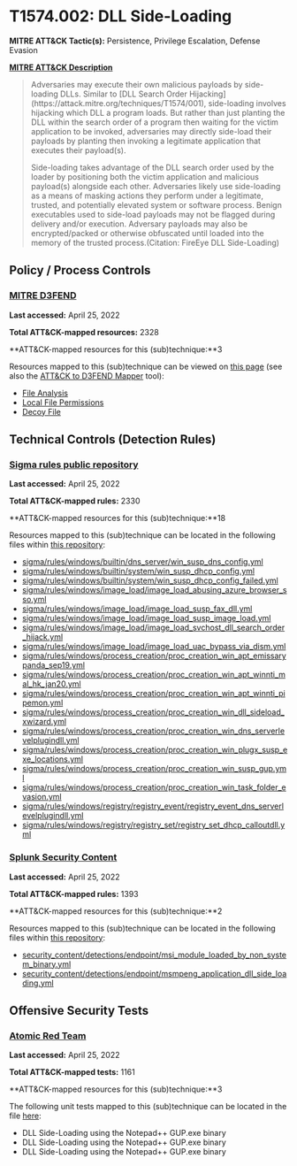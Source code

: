 # T1574.002: DLL Side-Loading
**MITRE ATT&CK Tactic(s):** Persistence, Privilege Escalation, Defense Evasion

**[MITRE ATT&CK Description](https://attack.mitre.org/techniques/T1574/002)**
<blockquote>Adversaries may execute their own malicious payloads by side-loading DLLs. Similar to [DLL Search Order Hijacking](https://attack.mitre.org/techniques/T1574/001), side-loading involves hijacking which DLL a program loads. But rather than just planting the DLL within the search order of a program then waiting for the victim application to be invoked, adversaries may directly side-load their payloads by planting then invoking a legitimate application that executes their payload(s).

Side-loading takes advantage of the DLL search order used by the loader by positioning both the victim application and malicious payload(s) alongside each other. Adversaries likely use side-loading as a means of masking actions they perform under a legitimate, trusted, and potentially elevated system or software process. Benign executables used to side-load payloads may not be flagged during delivery and/or execution. Adversary payloads may also be encrypted/packed or otherwise obfuscated until loaded into the memory of the trusted process.(Citation: FireEye DLL Side-Loading)</blockquote>
## Policy / Process Controls
### [MITRE D3FEND](https://d3fend.mitre.org/)
**Last accessed:** April 25, 2022

**Total ATT&CK-mapped resources:** 2328

**ATT&CK-mapped resources for this (sub)technique:**3

Resources mapped to this (sub)technique can be viewed on [this page](https://d3fend.mitre.org/) (see also the [ATT&CK to D3FEND Mapper](https://d3fend.mitre.org/tools/attack-mapper) tool):

* [File Analysis](https://d3fend.mitre.org/techniques/d3f:FileAnalysis)
* [Local File Permissions](https://d3fend.mitre.org/techniques/d3f:LocalFilePermissions)
* [Decoy File](https://d3fend.mitre.org/techniques/d3f:DecoyFile)

## Technical Controls (Detection Rules)
### [Sigma rules public repository](https://github.com/SigmaHQ/sigma)
**Last accessed:** April 25, 2022

**Total ATT&CK-mapped rules:** 2330

**ATT&CK-mapped resources for this (sub)technique:**18

Resources mapped to this (sub)technique can be located in the following files within [this repository](https://github.com/SigmaHQ/sigma/tree/master/rules):

* [sigma/rules/windows/builtin/dns_server/win_susp_dns_config.yml](https://github.com/SigmaHQ/sigma/blob/master/rules/windows/builtin/dns_server/win_susp_dns_config.yml)
* [sigma/rules/windows/builtin/system/win_susp_dhcp_config.yml](https://github.com/SigmaHQ/sigma/blob/master/rules/windows/builtin/system/win_susp_dhcp_config.yml)
* [sigma/rules/windows/builtin/system/win_susp_dhcp_config_failed.yml](https://github.com/SigmaHQ/sigma/blob/master/rules/windows/builtin/system/win_susp_dhcp_config_failed.yml)
* [sigma/rules/windows/image_load/image_load_abusing_azure_browser_sso.yml](https://github.com/SigmaHQ/sigma/blob/master/rules/windows/image_load/image_load_abusing_azure_browser_sso.yml)
* [sigma/rules/windows/image_load/image_load_susp_fax_dll.yml](https://github.com/SigmaHQ/sigma/blob/master/rules/windows/image_load/image_load_susp_fax_dll.yml)
* [sigma/rules/windows/image_load/image_load_susp_image_load.yml](https://github.com/SigmaHQ/sigma/blob/master/rules/windows/image_load/image_load_susp_image_load.yml)
* [sigma/rules/windows/image_load/image_load_svchost_dll_search_order_hijack.yml](https://github.com/SigmaHQ/sigma/blob/master/rules/windows/image_load/image_load_svchost_dll_search_order_hijack.yml)
* [sigma/rules/windows/image_load/image_load_uac_bypass_via_dism.yml](https://github.com/SigmaHQ/sigma/blob/master/rules/windows/image_load/image_load_uac_bypass_via_dism.yml)
* [sigma/rules/windows/process_creation/proc_creation_win_apt_emissarypanda_sep19.yml](https://github.com/SigmaHQ/sigma/blob/master/rules/windows/process_creation/proc_creation_win_apt_emissarypanda_sep19.yml)
* [sigma/rules/windows/process_creation/proc_creation_win_apt_winnti_mal_hk_jan20.yml](https://github.com/SigmaHQ/sigma/blob/master/rules/windows/process_creation/proc_creation_win_apt_winnti_mal_hk_jan20.yml)
* [sigma/rules/windows/process_creation/proc_creation_win_apt_winnti_pipemon.yml](https://github.com/SigmaHQ/sigma/blob/master/rules/windows/process_creation/proc_creation_win_apt_winnti_pipemon.yml)
* [sigma/rules/windows/process_creation/proc_creation_win_dll_sideload_xwizard.yml](https://github.com/SigmaHQ/sigma/blob/master/rules/windows/process_creation/proc_creation_win_dll_sideload_xwizard.yml)
* [sigma/rules/windows/process_creation/proc_creation_win_dns_serverlevelplugindll.yml](https://github.com/SigmaHQ/sigma/blob/master/rules/windows/process_creation/proc_creation_win_dns_serverlevelplugindll.yml)
* [sigma/rules/windows/process_creation/proc_creation_win_plugx_susp_exe_locations.yml](https://github.com/SigmaHQ/sigma/blob/master/rules/windows/process_creation/proc_creation_win_plugx_susp_exe_locations.yml)
* [sigma/rules/windows/process_creation/proc_creation_win_susp_gup.yml](https://github.com/SigmaHQ/sigma/blob/master/rules/windows/process_creation/proc_creation_win_susp_gup.yml)
* [sigma/rules/windows/process_creation/proc_creation_win_task_folder_evasion.yml](https://github.com/SigmaHQ/sigma/blob/master/rules/windows/process_creation/proc_creation_win_task_folder_evasion.yml)
* [sigma/rules/windows/registry/registry_event/registry_event_dns_serverlevelplugindll.yml](https://github.com/SigmaHQ/sigma/blob/master/rules/windows/registry/registry_event/registry_event_dns_serverlevelplugindll.yml)
* [sigma/rules/windows/registry/registry_set/registry_set_dhcp_calloutdll.yml](https://github.com/SigmaHQ/sigma/blob/master/rules/windows/registry/registry_set/registry_set_dhcp_calloutdll.yml)

### [Splunk Security Content](https://github.com/splunk/security_content)
**Last accessed:** April 25, 2022

**Total ATT&CK-mapped rules:** 1393

**ATT&CK-mapped resources for this (sub)technique:**2

Resources mapped to this (sub)technique can be located in the following files within [this repository](https://github.com/splunk/security_content/tree/develop/detections):

* [security_content/detections/endpoint/msi_module_loaded_by_non_system_binary.yml](https://github.com/splunk/security_content/blob/develop/detections/endpoint/msi_module_loaded_by_non_system_binary.yml)
* [security_content/detections/endpoint/msmpeng_application_dll_side_loading.yml](https://github.com/splunk/security_content/blob/develop/detections/endpoint/msmpeng_application_dll_side_loading.yml)


## Offensive Security Tests
### [Atomic Red Team](https://github.com/redcanaryco/atomic-red-team)
**Last accessed:** April 25, 2022

**Total ATT&CK-mapped tests:** 1161

**ATT&CK-mapped resources for this (sub)technique:**3

The following unit tests mapped to this (sub)technique can be located in the file [here](https://github.com/redcanaryco/atomic-red-team/tree/master/atomics/T1574.002/T1574.002.yaml):

* DLL Side-Loading using the Notepad++ GUP.exe binary
* DLL Side-Loading using the Notepad++ GUP.exe binary
* DLL Side-Loading using the Notepad++ GUP.exe binary

